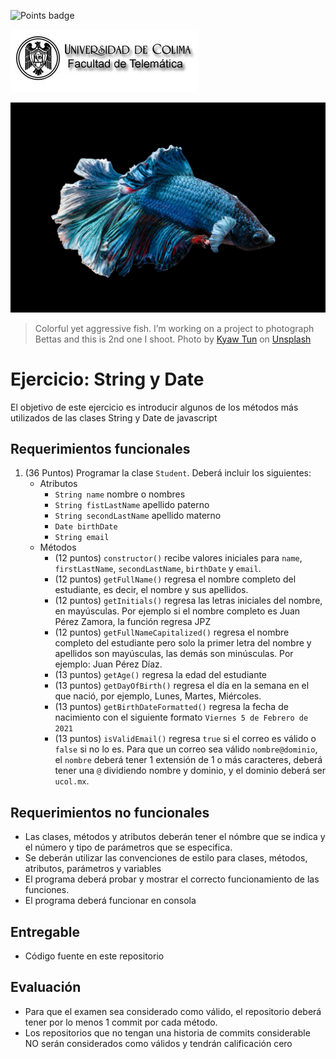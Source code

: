 ![Points badge](../../blob/badges/.github/badges/points.svg)

![Logo UCOL](img/ucol-logo.jpg)

![Portada](img/cover.jpg)
>Colorful yet aggressive fish. I’m working on a project to photograph Bettas and this is 2nd one I shoot.
<span>Photo by <a href="https://unsplash.com/@kyawthutun?utm_source=unsplash&amp;utm_medium=referral&amp;utm_content=creditCopyText">Kyaw Tun</a> on <a href="https://unsplash.com/s/photos/life?utm_source=unsplash&amp;utm_medium=referral&amp;utm_content=creditCopyText">Unsplash</a></span>

# Ejercicio: String y Date
El objetivo de este ejercicio es introducir algunos de los métodos más utilizados de las clases String y Date de javascript
## Requerimientos funcionales

1. (36 Puntos) Programar la clase `Student`. Deberá incluir los siguientes:
   - Atributos
     - `String name` nombre o nombres
     - `String fistLastName` apellido paterno
     - `String secondLastName` apellido materno
     - `Date birthDate`
     - `String email`
   - Métodos
     - (12 puntos) `constructor()` recibe valores iniciales para `name`, `firstLastName`, `secondLastName`, `birthDate` y `email`.
     - (12 puntos) `getFullName()` regresa el nombre completo del estudiante, es decir, el nombre y sus apellidos.
     - (12 puntos) `getInitials()` regresa las letras iniciales del nombre, en mayúsculas. Por ejemplo si el nombre completo es Juan Pérez Zamora, la función regresa  JPZ
     - (12 puntos) `getFullNameCapitalized()` regresa el nombre completo del estudiante pero solo la primer letra del nombre y apellidos son mayúsculas, las demás son minúsculas. Por ejemplo: Juan Pérez Díaz.
     - (13 puntos) `getAge()` regresa la edad del estudiante
     - (13 puntos) `getDayOfBirth()` regresa el día en la semana en el que nació, por ejemplo, Lunes, Martes, Miércoles.
     - (13 puntos) `getBirthDateFormatted()` regresa la fecha de nacimiento con el siguiente formato `Viernes 5 de Febrero de 2021`
     - (13 puntos)  `isValidEmail()` regresa `true` si el correo es válido o `false` si no lo es. Para que un correo sea válido `nombre@dominio`, el `nombre` deberá tener 1 extensión de 1 o más caracteres, deberá tener una `@` dividiendo nombre y dominio, y  el dominio deberá ser `ucol.mx`.
  
## Requerimientos no funcionales

- Las clases, métodos y atributos deberán tener el nómbre que se indica y el número y tipo de parámetros que se especifica.
- Se deberán utilizar las convenciones de estilo para clases, métodos, atributos, parámetros y variables
- El programa deberá probar y mostrar el correcto funcionamiento de las funciones.
- El programa deberá funcionar en consola

## Entregable

- Código fuente en este repositorio
  
## Evaluación

- Para que el examen sea considerado como válido, el repositorio deberá tener por lo menos 1 commit por cada método.
- Los repositorios que no tengan una historia de commits considerable NO serán considerados como válidos y tendrán calificación cero
